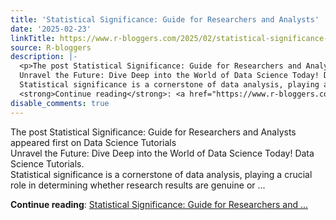 ```yaml
---
title: 'Statistical Significance: Guide for Researchers and Analysts'
date: '2025-02-23'
linkTitle: https://www.r-bloggers.com/2025/02/statistical-significance-guide-for-researchers-and-analysts/
source: R-bloggers
description: |-
  <p>The post Statistical Significance: Guide for Researchers and Analysts appeared first on Data Science Tutorials<br />
  Unravel the Future: Dive Deep into the World of Data Science Today! Data Science Tutorials.<br />
  Statistical significance is a cornerstone of data analysis, playing a crucial role in determining whether research results are genuine or ...</p>
  <strong>Continue reading</strong>: <a href="https://www.r-bloggers.com/2025/02/statistical-significance-guide-for-researchers-and-analysts/">Statistical Significance: Guide for Researchers and ...
disable_comments: true
---
```

<p>The post Statistical Significance: Guide for Researchers and Analysts appeared first on Data Science Tutorials<br />
Unravel the Future: Dive Deep into the World of Data Science Today! Data Science Tutorials.<br />
Statistical significance is a cornerstone of data analysis, playing a crucial role in determining whether research results are genuine or ...</p>
<strong>Continue reading</strong>: <a href="https://www.r-bloggers.com/2025/02/statistical-significance-guide-for-researchers-and-analysts/">Statistical Significance: Guide for Researchers and ...
